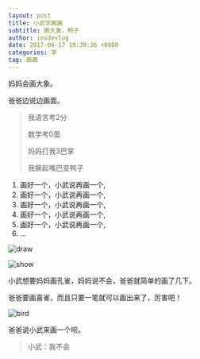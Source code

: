 ```yaml
---
layout: post
title: 小武学画画
subtitle: 画大象，鸭子
author: iosdevlog
date: 2017-06-17 19:39:26 +0800
categories: 学
tag: 画画
---
```


妈妈会画大象。

爸爸边说边画面。

> 我语言考2分
>
> 数学考0蛋
>
> 妈妈打我3巴掌
>
> 我撅起嘴巴变鸭子

1. 画好一个，小武说再画一个,
1. 画好一个，小武说再画一个,
1. 画好一个，小武说再画一个,
1. 画好一个，小武说再画一个,
1. 画好一个，小武说再画一个,
1. ...

![draw](https://firebasestorage.googleapis.com/v0/b/growth15-a8c59.appspot.com/o/2017%2F06%2F16%2Fdraw.JPG?alt=media&token=da433ab0-6f10-40ce-ba53-2d2329eaeb63)

![show](https://firebasestorage.googleapis.com/v0/b/growth15-a8c59.appspot.com/o/2017%2F06%2F16%2Fshow.JPG?alt=media&token=faa58fbe-c6c7-46f5-ab4d-f6f712238cba)

小武想要妈妈画孔雀，妈妈说不会，爸爸就简单的画了几下。

爸爸要画喜雀，而且只要一笔就可以画出来了，厉害吧！

![bird](https://firebasestorage.googleapis.com/v0/b/growth15-a8c59.appspot.com/o/2017%2F06%2F16%2Fbird.JPG?alt=media&token=d0591165-186c-4d1e-b8d9-88cabfaaf560)

爸爸说小武来画一个呗。
> 小武：我不会
